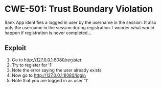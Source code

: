 # CWE-501: Trust Boundary Violation

Bank App identifies a logged in user by the username in the session.
It also puts the username in the session during registration.
I wonder what would happen if registration is never completed...

## Exploit

1. Go to http://127.0.0.1:8080/register
2. Try to register for '1'
3. Note the error saying the user already exists
4. Now go to http://127.0.0.1:8080/login
5. Note that you are logged in as user '1'
